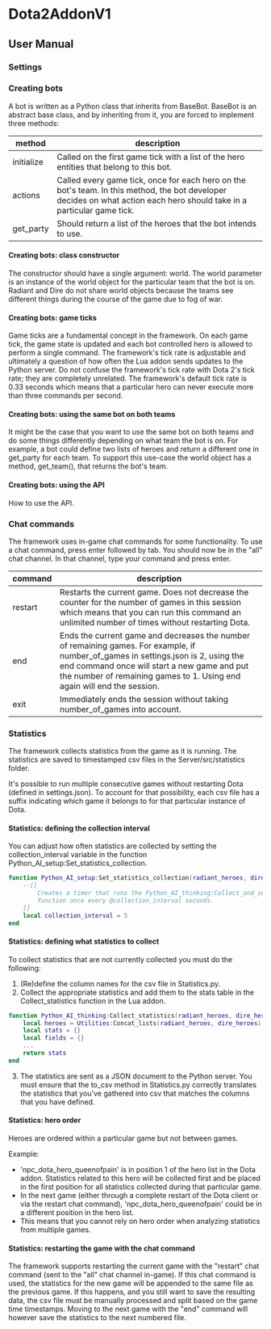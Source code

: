 # Dota2AddonV1

## User Manual

### Settings

### Creating bots

A bot is written as a Python class that inherits from BaseBot. BaseBot is an abstract base class, and by inheriting from it, you are forced to implement three methods:

| method | description |
|--------|-----------------------------------------------------------------------------------|
| initialize | Called on the first game tick with a list of the hero entities that belong to this bot. |
| actions    | Called every game tick, once for each hero on the bot's team. In this method, the bot developer decides on what action each hero should take in a particular game tick. |
| get_party  | Should return a list of the heroes that the bot intends to use. |

#### Creating bots: class constructor

The constructor should have a single argument: world. The world parameter is an instance of the world object for the particular team that the bot is on. Radiant and Dire do not share world objects because the teams see different things during the course of the game due to fog of war.

#### Creating bots: game ticks

Game ticks are a fundamental concept in the framework. On each game tick, the game state is updated and each bot controlled hero is allowed to perform a single command. The framework's tick rate is adjustable and ultimately a question of how often the Lua addon sends updates to the Python server. Do not confuse the framework's tick rate with Dota 2's tick rate; they are completely unrelated. The framework's default tick rate is 0.33 seconds which means that a particular hero can never execute more than three commands per second.

#### Creating bots: using the same bot on both teams

It might be the case that you want to use the same bot on both teams and do some things differently depending on what team the bot is on. For example, a bot could define two lists of heroes and return a different one in get_party for each team. To support this use-case the world object has a method, get_team(), that returns the bot's team.

#### Creating bots: using the API

How to use the API.

### Chat commands

The framework uses in-game chat commands for some functionality. 
To use a chat command, press enter followed by tab. You should now be in the "all" chat channel. In that channel, type your command and press enter. 


| command | description |
|---------|-------------|
| restart | Restarts the current game. Does not decrease the counter for the number of games in this session which means that you can run this command an unlimited number of times without restarting Dota.
| end     | Ends the current game and decreases the number of remaining games. For example, if number_of_games in settings.json is 2, using the end command once will start a new game and put the number of remaining games to 1. Using end again will end the session.  |
| exit    | Immediately ends the session without taking number_of_games into account.|

### Statistics

The framework collects statistics from the game as it is running. The statistics are saved to timestamped csv files in the Server/src/statistics folder. 

It's possible to run multiple consecutive games without restarting Dota (defined in settings.json). To account for that possibility, each csv file has a suffix indicating which game it belongs to for that particular instance of Dota.

#### Statistics: defining the collection interval

You can adjust how often statistics are collected by setting the collection_interval variable in the function Python_AI_setup:Set_statistics_collection.

```lua
function Python_AI_setup:Set_statistics_collection(radiant_heroes, dire_heroes)
    --[[
        Creates a timer that runs the Python_AI_thinking:Collect_and_send_statistics
        function once every @collection_interval seconds.
    ]]
    local collection_interval = 5
end
```

#### Statistics: defining what statistics to collect

To collect statistics that are not currently collected you must do the following:
1. (Re)define the column names for the csv file in Statistics.py.
2. Collect the appropriate statistics and add them to the stats table in the Collect_statistics function in the Lua addon.

```lua
function Python_AI_thinking:Collect_statistics(radiant_heroes, dire_heroes, game_number)
    local heroes = Utilities:Concat_lists(radiant_heroes, dire_heroes)
    local stats = {}
    local fields = {}
    ...
    return stats
end
```
3. The statistics are sent as a JSON document to the Python server. You must ensure that the to_csv method in Statistics.py correctly translates the statistics that you've gathered into csv that matches the columns that you have defined. 

#### Statistics: hero order

Heroes are ordered within a particular game but not between games. 

Example: 
- 'npc_dota_hero_queenofpain' is in position 1 of the hero list in the Dota addon. Statistics related to this hero will be collected first and be placed in the first position for all statistics collected during that particular game.
- In the next game (either through a complete restart of the Dota client or via the restart chat command), 'npc_dota_hero_queenofpain' could be in a different position in the hero list.
- This means that you cannot rely on hero order when analyzing statistics from multiple games.

#### Statistics: restarting the game with the chat command

The framework supports restarting the current game with the "restart" chat command (sent to the "all" chat channel in-game). If this chat command is used, the statistics for the new game will be appended to the same file as the previous game. If this happens, and you still want to save the resulting data, the csv file must be manually processed and split based on the game time timestamps. Moving to the next game with the "end" command will however save the statistics to the next numbered file. 

